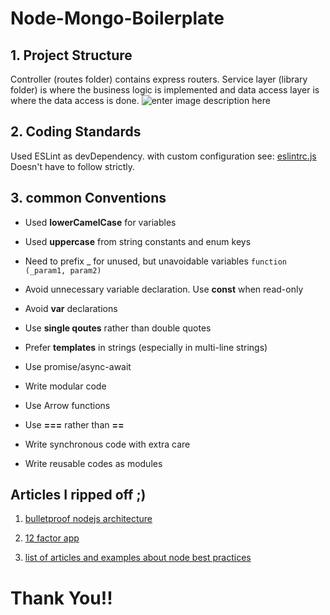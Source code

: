# Node-Mongo-Boilerplate

## 1. Project Structure

 Controller (routes folder) contains express routers. Service layer (library folder) is where the business logic is implemented and data access layer is where the data access is done.
![enter image description here](https://softwareontheroad.com/static/cb9704cd54930d69a9617ce7d4b060ef/4fde8/server_layers.jpg)

## 2. Coding Standards
Used ESLint as devDependency. with custom configuration see:  [eslintrc.js](https://github.com/vishnuroshan/node-mongo-boilerplate/blob/master/.eslintrc.js)
Doesn't have to follow strictly.
## 3. common Conventions

 - Used **lowerCamelCase** for variables
 - Used **uppercase** from string constants and enum keys
 - Need to prefix _ for unused, but unavoidable variables
 `function (_param1, param2)`
 - Avoid unnecessary variable declaration. Use **const** when read-only
 - Avoid **var** declarations
 - Use **single qoutes** rather than double quotes

 - Prefer **templates** in strings (especially in multi-line strings)
 
 - Use promise/async-await
 - Write modular code

 - Use Arrow functions
 - Use **===** rather than **==**
- Write synchronous code with extra care
- Write reusable codes as modules

## Articles I ripped off ;)

 1. [bulletproof nodejs architecture ](https://softwareontheroad.com/ideal-nodejs-project-structure/?utm_source=github&utm_medium=readme)
 
 2. [12 factor app](https://12factor.net/)

 3. [list of articles and examples about node  best practices](https://github.com/goldbergyoni/nodebestpractices)
 
# Thank You!!
